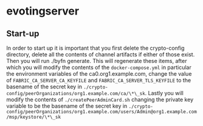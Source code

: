 # evotingserver

## Start-up

In order to start up it is important that you first delete the crypto-config directory, delete all the contents of channel artifacts if either of those exist. Then you will run ./byfn generate. This will regenerate these items, after which you will modify the contents of the `docker-compose.yml` in particular the environment variables of the ca0.org1.example.com, change the value of `FABRIC_CA_SERVER_CA_KEYFILE` and `FABRIC_CA_SERVER_TLS_KEYFILE` to the basename of the secret key in `./crypto-config/peerOrganizations/org1.example.com/ca/\*\_sk`. Lastly you will modify the contents of `./createPeerAdminCard.sh` changing the private key variable to be the basename of the secret key in `./crypto-config/peerOrganizations/org1.example.com/users/Admin@org1.example.com/msp/keystore/\*\_sk`
